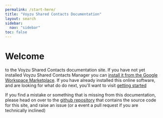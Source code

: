 ```yaml
---
permalink: /start-here/
title: "Voyzu Shared Contacts Documentation"
layout: search
sidebar:
  nav: "sidebar"
toc: false
---
```

# Welcome

to the Voyzu Shared Contacts documentation site.  If you have not yet installed Voyzu Shared Contacts Manager you can [install it from the Google Workspace Marketplace](https://workspace.google.com/marketplace/app/voyzu_shared_contacts_manager/337624936001?pann=ogb).  If you have already installed this online software, and are looking for what do do next, you'll want to visit [getting started](getting-started)

If you find a mistake or something that is missing from this documentation, please head on over to the [github repository](https://github.com/chrisjameslennon/mm/) that contains the source code for this site, and raise an issue (or a event a pull request if you are technically inclined)
